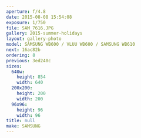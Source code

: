 ```yaml
---
aperture: f/4.8
date: 2015-08-08 15:54:08
exposure: 1/750
file: SAM_7616.JPG
gallery: 2015-summer-holidays
layout: gallery-photo
model: SAMSUNG WB600 / VLUU WB600 / SAMSUNG WB610
next: 16ac82b
ordering: 8
previous: 3ed240c
sizes:
  640w:
    height: 854
    width: 640
  200x200:
    height: 200
    width: 200
  96x96:
    height: 96
    width: 96
title: null
make: SAMSUNG
---
```

